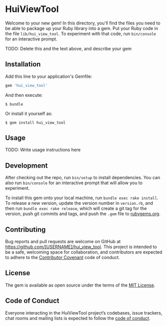 # HuiViewTool

Welcome to your new gem! In this directory, you'll find the files you need to be able to package up your Ruby library into a gem. Put your Ruby code in the file `lib/hui_view_tool`. To experiment with that code, run `bin/console` for an interactive prompt.

TODO: Delete this and the text above, and describe your gem

## Installation

Add this line to your application's Gemfile:

```ruby
gem 'hui_view_tool'
```

And then execute:

    $ bundle

Or install it yourself as:

    $ gem install hui_view_tool

## Usage

TODO: Write usage instructions here

## Development

After checking out the repo, run `bin/setup` to install dependencies. You can also run `bin/console` for an interactive prompt that will allow you to experiment.

To install this gem onto your local machine, run `bundle exec rake install`. To release a new version, update the version number in `version.rb`, and then run `bundle exec rake release`, which will create a git tag for the version, push git commits and tags, and push the `.gem` file to [rubygems.org](https://rubygems.org).

## Contributing

Bug reports and pull requests are welcome on GitHub at https://github.com/[USERNAME]/hui_view_tool. This project is intended to be a safe, welcoming space for collaboration, and contributors are expected to adhere to the [Contributor Covenant](http://contributor-covenant.org) code of conduct.

## License

The gem is available as open source under the terms of the [MIT License](https://opensource.org/licenses/MIT).

## Code of Conduct

Everyone interacting in the HuiViewTool project’s codebases, issue trackers, chat rooms and mailing lists is expected to follow the [code of conduct](https://github.com/[USERNAME]/hui_view_tool/blob/master/CODE_OF_CONDUCT.md).

